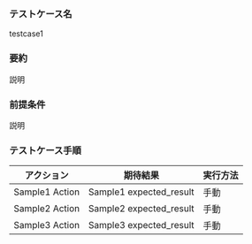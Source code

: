 ### テストケース名
testcase1

### 要約
説明

### 前提条件
説明

### テストケース手順
| アクション | 期待結果 | 実行方法 |
|---|---|---|
| Sample1 Action | Sample1 expected_result | 手動 |
| Sample2 Action | Sample2 expected_result | 手動 |
| Sample3 Action | Sample3 expected_result | 手動 |
